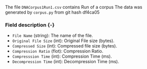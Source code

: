 The file `DNACorpus1Run1.csv` contains Run of a corpus
The data was generated by `corpus.py` from git hash df4ca05


### Field description {-}

  * `File Name` (string): The name of the file.
  * `Original File Size` (int): Original File size (bytes).
  * `Compressed Size` (int): Compressed file size (bytes).
  * `Compression Ratio` (flot): Compression Ratio.
  * `Compresssion Time` (int): Compression Time (ms).
  * `Decompression Time` (int): Decompression Time (ms).
